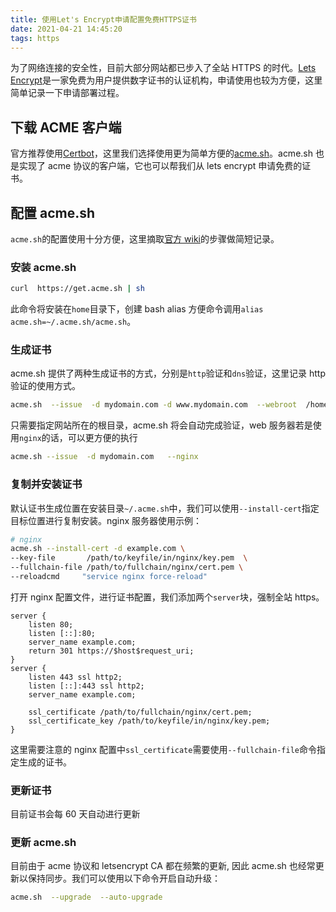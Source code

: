 ```yaml
---
title: 使用Let's Encrypt申请配置免费HTTPS证书
date: 2021-04-21 14:45:20
tags: https
---
```


为了网络连接的安全性，目前大部分网站都已步入了全站 HTTPS 的时代。[Lets Encrypt](https://letsencrypt.org/zh-cn/getting-started/)是一家免费为用户提供数字证书的认证机构，申请使用也较为方便，这里简单记录一下申请部署过程。

<!--more-->

## 下载 ACME 客户端

官方推荐使用[Certbot](https://certbot.eff.org/)，这里我们选择使用更为简单方便的[acme.sh](https://github.com/acmesh-official/acme.sh)。acme.sh 也是实现了 acme 协议的客户端，它也可以帮我们从 lets encrypt 申请免费的证书。

## 配置 acme.sh

`acme.sh`的配置使用十分方便，这里摘取[官方 wiki](https://github.com/acmesh-official/acme.sh/wiki/%E8%AF%B4%E6%98%8E)的步骤做简短记录。

### 安装 acme.sh

```bash
curl  https://get.acme.sh | sh
```

此命令将安装在`home`目录下，创建 bash alias 方便命令调用`alias acme.sh=~/.acme.sh/acme.sh`。

### 生成证书

acme.sh 提供了两种生成证书的方式，分别是`http`验证和`dns`验证，这里记录 http 验证的使用方式。

```bash
acme.sh  --issue  -d mydomain.com -d www.mydomain.com  --webroot  /home/wwwroot/mydomain.com/
```

只需要指定网站所在的根目录，acme.sh 将会自动完成验证，web 服务器若是使用`nginx`的话，可以更方便的执行

```bash
acme.sh --issue  -d mydomain.com   --nginx
```

### 复制并安装证书

默认证书生成位置在安装目录`~/.acme.sh`中，我们可以使用`--install-cert`指定目标位置进行复制安装。nginx 服务器使用示例：

```bash
# nginx
acme.sh --install-cert -d example.com \
--key-file       /path/to/keyfile/in/nginx/key.pem  \
--fullchain-file /path/to/fullchain/nginx/cert.pem \
--reloadcmd     "service nginx force-reload"
```

打开 nginx 配置文件，进行证书配置，我们添加两个`server`块，强制全站 https。

```nginx
server {
    listen 80;
    listen [::]:80;
    server_name example.com;
    return 301 https://$host$request_uri;
}
server {
    listen 443 ssl http2;
    listen [::]:443 ssl http2;
    server_name example.com;

    ssl_certificate /path/to/fullchain/nginx/cert.pem;
    ssl_certificate_key /path/to/keyfile/in/nginx/key.pem;
}
```

这里需要注意的 nginx 配置中`ssl_certificate`需要使用`--fullchain-file`命令指定生成的证书。

### 更新证书

目前证书会每 60 天自动进行更新

### 更新 acme.sh

目前由于 acme 协议和 letsencrypt CA 都在频繁的更新, 因此 acme.sh 也经常更新以保持同步。我们可以使用以下命令开启自动升级：

```bash
acme.sh  --upgrade  --auto-upgrade
```
